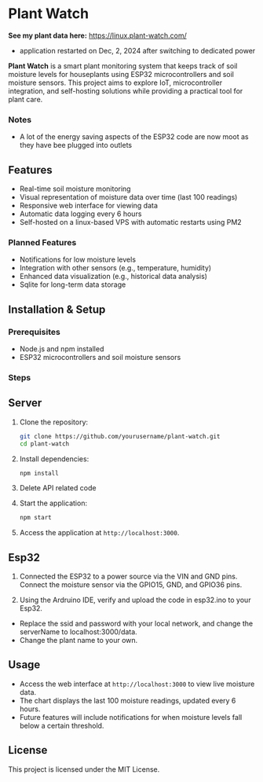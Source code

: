 # Plant Watch

**See my plant data here:** https://linux.plant-watch.com/
- application restarted on Dec, 2, 2024 after switching to dedicated power

**Plant Watch** is a smart plant monitoring system that keeps track of soil moisture levels for houseplants using ESP32 microcontrollers and soil moisture sensors. This project aims to explore IoT, microcontroller integration, and self-hosting solutions while providing a practical tool for plant care.

### Notes

- A lot of the energy saving aspects of the ESP32 code are now moot as they have bee plugged into outlets

## Features

- Real-time soil moisture monitoring
- Visual representation of moisture data over time (last 100 readings)
- Responsive web interface for viewing data
- Automatic data logging every 6 hours
- Self-hosted on a linux-based VPS with automatic restarts using PM2

### Planned Features

- Notifications for low moisture levels
- Integration with other sensors (e.g., temperature, humidity)
- Enhanced data visualization (e.g., historical data analysis)
- Sqlite for long-term data storage

## Installation & Setup

### Prerequisites

- Node.js and npm installed
- ESP32 microcontrollers and soil moisture sensors

### Steps

## Server

1. Clone the repository:
   ```bash
   git clone https://github.com/yourusername/plant-watch.git
   cd plant-watch
   ```
2. Install dependencies:

   ```bash
   npm install
   ```

3. Delete API related code

4. Start the application:

   ```bash
   npm start
   ```

5. Access the application at `http://localhost:3000`.

## Esp32

1. Connected the ESP32 to a power source via the VIN and GND pins. Connect the moisture sensor via the GPIO15, GND, and GPIO36 pins.

2. Using the Ardruino IDE, verify and upload the code in esp32.ino to your Esp32.

- Replace the ssid and password with your local network, and change the serverName to localhost:3000/data.
- Change the plant name to your own.

## Usage

- Access the web interface at `http://localhost:3000` to view live moisture data.
- The chart displays the last 100 moisture readings, updated every 6 hours.
- Future features will include notifications for when moisture levels fall below a certain threshold.

## License

This project is licensed under the MIT License.
